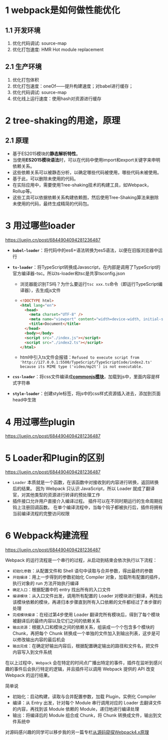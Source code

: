 # 1 webpack是如何做性能优化


## 1.1 开发环境

1. 优化代码调试: source-map
2. 优化打包速度: HMR Hot module replacement

## 2.1 生产环境

1. 优化打包体积
2. 优化打包速度：oneOf——提升构建速度；对babel进行缓存；
3. 优化代码调试: source-map
4. 优化线上运行速度：使用hash对资源进行缓存

# 2 tree-shaking的用途，原理

## 2.1 原理

- 基于ES2015模块的**静态解析特性**。
- 当使用**ES2015模块语法**时，可以在代码中使用import和export关键字来申明依赖关系。
- 这些依赖关系可以被静态分析，以确定哪些代码被使用，哪些代码未被使用。
- 基于此，可以删除未使用的代码。
- 在实际应用中，需要使用Tree-shaking技术的构建工具，如Webpack，Rollup等。
- 这些工具可以依据依赖关系构建依赖图，然后使用Tree-Shaking算法来删除未使用的代码，最终生成精简的代码包。





# 3 用过哪些loader

https://juejin.cn/post/6844904094281236487

- **`babel-loader`**：将代码中的es6+语法转换为es5语法，以便在旧版浏览器中运行

- **`ts-loader`**：将TypeScript转换成Javascript，在内部是调用了TypeScript的官方编译器-tsc。所以ts-loader和tsc是共享tsconfig.json

  - 浏览器能识别TS吗？为什么要运行`tsc xxx.ts`命令（即运行TypeScript编译器），去生成js文件

  - ```html
    <!DOCTYPE html>
    <html lang="en">
      <head>
        <meta charset="UTF-8" />
        <meta name="viewport" content="width=device-width, initial-scale=1.0" />
        <title>Document</title>
      </head>
      <body></body>
      <script src="./index.js"></script>
      <script src="./index2.ts"></script>
    </html>
    ```

  - html中引入ts文件会报错：`Refused to execute script from 'http://127.0.0.1:5500/TypeScript/TypeScriptCode/index2.ts' because its MIME type ('video/mp2t') is not executable.`

- **`css-loader`**：将css文件编译成[**commonjs模块**](E:\TechDocument\js模块化\01.md)，加载到js中，里面内容是样式字符串

- **`style-loader`**：创建style标签，将js中的css样式资源插入进去，添加到页面head中生效

# 4 用过哪些plugin

https://juejin.cn/post/6844904094281236487

# 5 Loader和Plugin的区别

https://juejin.cn/post/6844904094281236487

- `Loader` 本质就是一个函数，在该函数中对接收到的内容进行转换，返回转换后的结果。 因为 Webpack 只认识 JavaScript，所以 Loader 就成了翻译官，对其他类型的资源进行转译的预处理工作
- 插件接口允许用户直接介入编译过程。 插件可以在不同时期运行的生命周期挂钩上注册回调函数。 在单个编译流程中，当每个钩子都被执行后，插件将拥有 当前编译流程的完整访问权限

# 6 Webpack构建流程

https://juejin.cn/post/6844904094281236487

Webpack 的运行流程是一个串行的过程，从启动到结束会依次执行以下流程：

- `初始化参数`：从配置文件和 Shell 语句中读取与合并参数，得出最终的参数
- `开始编译`：用上一步得到的参数初始化 Compiler 对象，加载所有配置的插件，执行对象的 run 方法开始执行编译
- `确定入口`：根据配置中的 entry 找出所有的入口文件
- `编译模块`：从入口文件出发，调用所有配置的 Loader 对模块进行翻译，再找出该模块依赖的模块，再递归本步骤直到所有入口依赖的文件都经过了本步骤的处理
- `完成模块编译`：在经过第4步使用 Loader 翻译完所有模块后，得到了每个模块被翻译后的最终内容以及它们之间的依赖关系
- `输出资源`：根据入口和模块之间的依赖关系，组装成一个个包含多个模块的 Chunk，再把每个 Chunk 转换成一个单独的文件加入到输出列表，这步是可以修改输出内容的最后机会
- `输出完成`：在确定好输出内容后，根据配置确定输出的路径和文件名，把文件内容写入到文件系统

在以上过程中，`Webpack` 会在特定的时间点广播出特定的事件，插件在监听到感兴趣的事件后会执行特定的逻辑，并且插件可以调用 Webpack 提供的 API 改变 Webpack 的运行结果。

简单说

- 初始化：启动构建，读取与合并配置参数，加载 Plugin，实例化 Compiler
- 编译：从 Entry 出发，针对每个 Module 串行调用对应的 Loader 去翻译文件的内容，再找到该 Module 依赖的 Module，递归地进行编译处理
- 输出：将编译后的 Module 组合成 Chunk，将 Chunk 转换成文件，输出到文件系统中

对源码感兴趣的同学可以移步我的另一篇专栏[从源码窥探Webpack4.x原理](https://juejin.cn/post/6844904046294204429)





























